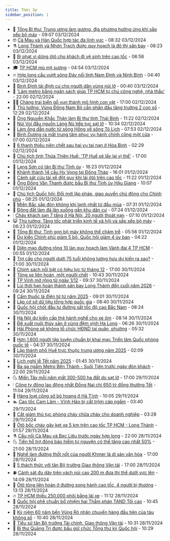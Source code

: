 ```yaml
---
title: Thời Sự
sidebar_position: 1
---
```


<!-- vnexpress-thoi-su:START -->
- 🦒 [Tổng Bí thư: Trung ương làm gương, địa phương hưởng ứng khi sắp xếp bộ máy](https://vnexpress.net/tong-bi-thu-trung-uong-lam-guong-dia-phuong-huong-ung-khi-sap-xep-bo-may-4823298.html) - 09:07 03/12/2024
- 🤓 [Cà Mau và Hàn Quốc hợp tác đa lĩnh vực](https://vnexpress.net/ca-mau-va-han-quoc-hop-tac-da-linh-vuc-4823313.html) - 08:32 03/12/2024
- ⚗️ [Long Thành và Nhơn Trạch được quy hoạch là đô thị sân bay](https://vnexpress.net/long-thanh-va-nhon-trach-duoc-quy-hoach-la-do-thi-san-bay-4823248.html) - 08:23 03/12/2024
- 🌊 [Bị phạt vì dừng ôtô cho khách đi vệ sinh trên cao tốc](https://vnexpress.net/bi-phat-vi-dung-oto-cho-khach-di-ve-sinh-tren-cao-toc-4823214.html) - 06:58 03/12/2024
- 🎓 [TP HCM mù mịt sương](https://vnexpress.net/tp-hcm-mu-mit-suong-4823194.html) - 04:54 03/12/2024
- 🔥 [Hợp long cầu vượt sông Đáy nối tỉnh Nam Định và Ninh Bình](https://vnexpress.net/hop-long-cau-vuot-song-day-noi-tinh-nam-dinh-va-ninh-binh-4823140.html) - 04:40 03/12/2024
- 🦏 [Bình Định tái định cư cho người dân vùng núi lở](https://vnexpress.net/binh-dinh-tai-dinh-cu-cho-nguoi-dan-vung-nui-lo-4823020.html) - 00:40 03/12/2024
- 👺 [&#39;Làm metro bằng ngân sách giúp TP HCM tự chủ công nghệ, nhà thầu&#39;](https://vnexpress.net/lam-metro-bang-ngan-sach-giup-tp-hcm-tu-chu-cong-nghe-nha-thau-4822798.html) - 22:00 02/12/2024
- 🧑‍🏫 [Chàng trai biến gỗ vụn thành mô hình con vật](https://vnexpress.net/chang-trai-bien-go-vun-thanh-mo-hinh-con-vat-4822790.html) - 17:00 02/12/2024
- 🚦 [Thủ tướng: Vùng Đông Nam Bộ cần phấn đấu tăng trưởng 2 con số](https://vnexpress.net/thu-tuong-vung-dong-nam-bo-can-phan-dau-tang-truong-2-con-so-4822978.html) - 12:29 02/12/2024
- 🎉 [Ông Nguyễn Khắc Thận làm Bí thư tỉnh Thái Bình](https://vnexpress.net/ong-nguyen-khac-than-lam-bi-thu-tinh-thai-binh-4822981.html) - 11:22 02/12/2024
- 🦒 [Núi Voi đầu nguồn Làng Nủ tiếp tục sạt lở](https://vnexpress.net/nui-voi-dau-nguon-lang-nu-tiep-tuc-sat-lo-4822952.html) - 10:34 02/12/2024
- 🤗 [Làm ống dẫn nước từ sông Hồng về sông Tô Lịch](https://vnexpress.net/lam-ong-dan-nuoc-tu-song-hong-ve-song-to-lich-4822791.html) - 07:53 02/12/2024
- 💼 [Bình Dương ra mắt trung tâm phục vụ hành chính công một cửa](https://vnexpress.net/binh-duong-ra-mat-trung-tam-phuc-vu-hanh-chinh-cong-mot-cua-4822794.html) - 07:00 02/12/2024
- 🤩 [6 thanh thiếu niên chết sau hai vụ tai nạn ở Hòa Bình](https://vnexpress.net/6-thanh-thieu-nien-chet-sau-hai-vu-tai-nan-o-hoa-binh-4822643.html) - 02:29 02/12/2024
- 🤡 [Chủ tịch tỉnh Thừa Thiên Huế: &#39;TP Huế sẽ lấy lại vị thế&#39;](https://vnexpress.net/chu-tich-tinh-thua-thien-hue-tp-hue-se-lay-lai-vi-the-4821432.html) - 17:00 01/12/2024
- 💯 [Lạng Sơn có tân Bí thư Tỉnh ủy](https://vnexpress.net/lang-son-co-tan-bi-thu-tinh-uy-4822569.html) - 16:23 01/12/2024
- 👺 [Khánh thành 14 cầu Hy Vọng tại Đồng Tháp](https://vnexpress.net/khanh-thanh-14-cau-hy-vong-tai-dong-thap-4822376.html) - 16:01 01/12/2024
- 🌮 [Cảnh sát cứu tài xế đột quỵ khi lái ôtô trên cao tốc](https://vnexpress.net/canh-sat-cuu-tai-xe-dot-quy-khi-lai-oto-tren-cao-toc-4822485.html) - 11:22 01/12/2024
- 🥸 [Ông Đồng Văn Thanh được bầu Bí thư Tỉnh ủy Hậu Giang](https://vnexpress.net/ong-dong-van-thanh-duoc-bau-bi-thu-tinh-uy-hau-giang-4822528.html) - 10:07 01/12/2024
- 🐻 [Chủ tịch Quốc hội: Đổi mới lập pháp, giao quyền chủ động cho Chính phủ](https://vnexpress.net/chu-tich-quoc-hoi-doi-moi-lap-phap-giao-quyen-chu-dong-cho-chinh-phu-4822469.html) - 08:25 01/12/2024
- 👀 [Miền Bắc sắp đón không khí lạnh nhất từ đầu mùa](https://vnexpress.net/mien-bac-sap-don-khong-khi-lanh-nhat-tu-dau-mua-4822484.html) - 07:31 01/12/2024
- 🤔 [Động đất làm đá lăn xuống gần khu dân cư](https://vnexpress.net/dong-dat-lam-da-lan-xuong-gan-khu-dan-cu-4822462.html) - 07:24 01/12/2024
- 🕯 [Cháy khách sạn 7 tầng ở Hà Nội, 20 người thoát nạn](https://vnexpress.net/chay-khach-san-7-tang-o-ha-noi-20-nguoi-thoat-nan-4822459.html) - 07:10 01/12/2024
- 😺 [Thủ tướng: Tăng tốc phát triển kinh tế xã hội và sắp xếp bộ máy](https://vnexpress.net/thu-tuong-tang-toc-phat-trien-kinh-te-xa-hoi-va-sap-xep-bo-may-4822432.html) - 06:23 01/12/2024
- 🦆 [Tổng Bí thư: Tinh gọn bộ máy không thể chậm trễ](https://vnexpress.net/tong-bi-thu-tinh-gon-bo-may-khong-the-cham-tre-4822439.html) - 05:56 01/12/2024
- 🧰 [Dự kiến Chính phủ giảm 5 bộ, Quốc hội giảm 4 ủy ban](https://vnexpress.net/du-kien-chinh-phu-giam-5-bo-quoc-hoi-giam-4-uy-ban-4822418.html) - 04:22 01/12/2024
- 🦍 [Diện mạo đường rộng 10 làn quy hoạch làm Vành đai 4 TP HCM](https://vnexpress.net/dien-mao-duong-rong-10-lan-quy-hoach-lam-vanh-dai-4-tp-hcm-4820874.html) - 00:55 01/12/2024
- 🧰 [Trợ cấp cho người dưới 75 tuổi không lương hưu dự kiến ra sao?](https://vnexpress.net/tro-cap-cho-nguoi-duoi-75-tuoi-khong-luong-huu-du-kien-ra-sao-4822298.html) - 21:00 30/11/2024
- 💃 [Chính sách nổi bật có hiệu lực từ tháng 12](https://vnexpress.net/chinh-sach-noi-bat-co-hieu-luc-tu-thang-12-4822240.html) - 17:00 30/11/2024
- 🧰 [Tông xe liên hoàn, một người chết](https://vnexpress.net/tong-xe-lien-hoan-mot-nguoi-chet-4822314.html) - 10:43 30/11/2024
- 🚀 [TP Vinh mở rộng từ ngày 1/12](https://vnexpress.net/tp-vinh-mo-rong-tu-ngay-1-12-4822284.html) - 09:37 30/11/2024
- 🎊 [Lùi thời hạn hoàn thành sân bay Long Thành đến cuối năm 2026](https://vnexpress.net/lui-thoi-han-hoan-thanh-san-bay-long-thanh-den-cuoi-nam-2026-4822281.html) - 09:24 30/11/2024
- 🤭 [Cấm thuốc lá điện tử từ năm 2025](https://vnexpress.net/cam-thuoc-la-dien-tu-tu-nam-2025-4822280.html) - 09:01 30/11/2024
- 🤗 [Lập cơ sở dữ liệu tổng hợp quốc gia](https://vnexpress.net/lap-co-so-du-lieu-tong-hop-quoc-gia-4822272.html) - 08:40 30/11/2024
- 🌈 [Quốc hội chốt đầu tư đường sắt tốc độ cao Bắc Nam](https://vnexpress.net/quoc-hoi-chot-dau-tu-duong-sat-toc-do-cao-bac-nam-4822255.html) - 08:24 30/11/2024
- 🦣 [Hà Nội dự kiến cấp thẻ hành nghề cho xe ôm](https://vnexpress.net/ha-noi-du-kien-cap-the-hanh-nghe-cho-xe-om-4822223.html) - 08:14 30/11/2024
- 🎡 [Đề xuất nuôi thủy sản ở vùng đệm vịnh Hạ Long](https://vnexpress.net/de-xuat-nuoi-thuy-san-o-vung-dem-vinh-ha-long-4822205.html) - 06:26 30/11/2024
- 🦏 [Hải Phòng sẽ không tổ chức HĐND tại quận, phường](https://vnexpress.net/hai-phong-se-khong-to-chuc-hdnd-tai-quan-phuong-4822156.html) - 05:32 30/11/2024
- 🎊 [Hơn 1.600 người tập luyện chuẩn bị khai mạc Triển lãm Quốc phòng quốc tế](https://vnexpress.net/hon-1-600-nguoi-tap-luyen-chuan-bi-khai-mac-trien-lam-quoc-phong-quoc-te-4822195.html) - 04:37 30/11/2024
- 🫶 [Lập thành phố Huế trực thuộc trung ương năm 2025](https://vnexpress.net/lap-thanh-pho-hue-truc-thuoc-trung-uong-nam-2025-4822137.html) - 02:09 30/11/2024
- 🤔 [Lịch nghỉ lễ Tết năm 2025](https://vnexpress.net/lich-nghi-le-tet-nam-2025-4822069.html) - 01:45 30/11/2024
- 🤠 [Ba ga ngầm Metro Bến Thành - Suối Tiên trước ngày đón khách](https://vnexpress.net/ba-ga-ngam-metro-ben-thanh-suoi-tien-truoc-ngay-don-khach-4821640.html) - 22:00 29/11/2024
- 🌜 [Miền Tây mỗi năm mất 300-500 ha đất do sạt lở](https://vnexpress.net/mien-tay-moi-nam-mat-300-500-ha-dat-do-sat-lo-4822052.html) - 17:00 29/11/2024
- 🕯 [Công ty đông lao động nhất Đồng Nai chi 650 tỷ đồng thưởng Tết](https://vnexpress.net/cong-ty-dong-lao-dong-nhat-dong-nai-chi-650-ty-dong-thuong-tet-4822011.html) - 11:04 29/11/2024
- 🤔 [Hàng loạt công sở bỏ hoang ở Hà Tĩnh](https://vnexpress.net/hang-loat-cong-so-bo-hoang-o-ha-tinh-4821893.html) - 10:05 29/11/2024
- 🏊 [Cao tốc Cam Lâm - Vĩnh Hảo bị cắt trộm cáp ngầm](https://vnexpress.net/cao-toc-cam-lam-vinh-hao-bi-cat-trom-cap-ngam-4821750.html) - 03:40 29/11/2024
- 🌮 [Cắt giảm thủ tục phòng cháy chữa cháy cho doanh nghiệp](https://vnexpress.net/cat-giam-thu-tuc-phong-chay-chua-chay-cho-doanh-nghiep-4821754.html) - 03:28 29/11/2024
- 🫣 [Ôtô bốc cháy gây kẹt xe 5 km trên cao tốc TP HCM - Long Thành](https://vnexpress.net/oto-boc-chay-gay-ket-xe-5-km-tren-cao-toc-tp-hcm-long-thanh-4821742.html) - 01:57 29/11/2024
- ⚗️ [Cầu nối Cà Mau và Bạc Liêu trước ngày hợp long](https://vnexpress.net/cau-noi-ca-mau-va-bac-lieu-truoc-ngay-hop-long-4820731.html) - 22:00 28/11/2024
- 🌜 [Tiền hỗ trợ đóng bảo hiểm tự nguyện có thể tăng cao nhất 50%](https://vnexpress.net/tien-ho-tro-dong-bao-hiem-tu-nguyen-co-the-tang-cao-nhat-50-4821412.html) - 21:00 28/11/2024
- 🌁 [Nghề làm đường thốt nốt của người Khmer là di sản văn hóa](https://vnexpress.net/nghe-lam-duong-thot-not-cua-nguoi-khmer-la-di-san-van-hoa-4821589.html) - 17:00 28/11/2024
- 🐲 [5 thách thức với tân Bộ trưởng Giao thông Vận tải](https://vnexpress.net/5-thach-thuc-voi-tan-bo-truong-giao-thong-van-tai-4821483.html) - 17:00 28/11/2024
- ⛽️ [Cảnh sát đu dây trên vách núi cao 200 m đưa thi thể dưới vực lên](https://vnexpress.net/canh-sat-du-day-tren-vach-nui-cao-200-m-dua-thi-the-duoi-vuc-len-4821651.html) - 14:09 28/11/2024
- 🗽 [Ôtô tông liên hoàn ở đường song hành cao tốc, 4 người bị thương](https://vnexpress.net/oto-tong-lien-hoan-o-duong-song-hanh-cao-toc-4-nguoi-bi-thuong-4821647.html) - 13:13 28/11/2024
- 🔥 [TP HCM thiếu 250.000 phôi bằng lái xe](https://vnexpress.net/tp-hcm-thieu-250-000-phoi-bang-lai-xe-4821615.html) - 11:12 28/11/2024
- 💯 [Quốc hội phê chuẩn bổ nhiệm hai Thẩm phán TAND Tối cao](https://vnexpress.net/quoc-hoi-phe-chuan-bo-nhiem-hai-tham-phan-tand-toi-cao-4821507.html) - 10:45 28/11/2024
- 🦆 [Kỷ niệm 60 năm bến Vũng Rô nhận chuyến hàng đầu tiên của tàu không số](https://vnexpress.net/ky-niem-60-nam-ben-vung-ro-nhan-chuyen-hang-dau-tien-cua-tau-khong-so-4821583.html) - 10:40 28/11/2024
- 🫣 [Tiểu sử tân Bộ trưởng Tài chính, Giao thông Vận tải](https://vnexpress.net/tieu-su-tan-bo-truong-tai-chinh-giao-thong-van-tai-4821448.html) - 10:31 28/11/2024
- 🤡 [Bí thư Quảng Trị được bầu giữ chức Tổng thư ký Quốc hội](https://vnexpress.net/bi-thu-quang-tri-duoc-bau-giu-chuc-tong-thu-ky-quoc-hoi-4805988.html) - 10:29 28/11/2024<!-- vnexpress-thoi-su:END -->